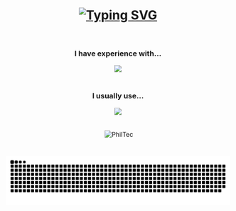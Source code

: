 <!---
PhilTec-Philip/PhilTec-Philip is a ✨ special ✨ repository because its `README.md` (this file) appears on your GitHub profile.
You can click the Preview link to take a look at your changes.

- 👋 Hi, I’m @PhilTec-Philip, or as the others say "Philip"
- 👀 I’m interested in coding and chatting with my friends
- 📫 How to reach me: apt.trendy-0t@icloud.com
- 😄 Pronouns: He/Him
- ⚡ Fun fact: If u call me on mobile u hear cool waiting music lol

--->

<h1 align="center">
    <a href="https://git.io/typing-svg"><img src="https://readme-typing-svg.demolab.com?font=Fira+Code&color=FFFFF&size=32&center=true&vCenter=true&width=500&height=70&duration=4000&&lines=PhilTec / Philip" alt="Typing SVG" /></a>
</h1>
<br/>
<h3 align="center">
    I have experience with...
</h3>
<div align="center">
    <img src="https://skillicons.dev/icons?i=py,html,git,arduino" /><br>
</div>
<br/>
<h3 align="center">
    I usually use...
</h3>
<div align="center">
    <img src="https://skillicons.dev/icons?i=windows,linux,visualstudio,vscode,replit,github" /><br>
</div>
<br>
<p align="center">&nbsp;<img align="center" src="https://github-readme-stats.vercel.app/api?username=philtec-philip&show_icons=true&theme=dark&locale=en" alt="PhilTec" /></p>

###

<br clear="both">

<img align="center" src="https://raw.githubusercontent.com/PhilTec-Philip/PhilTec-Philip/refs/heads/main/snake.svg" alt="Snake animation" />

###
